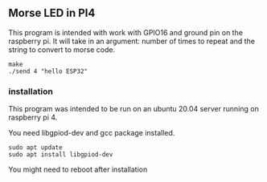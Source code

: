 ## Morse LED in PI4

This program is intended with work with GPIO16 and ground pin on the raspberry pi. It will take in an argument: number of times to repeat and the string to convert to morse code.

```
make
./send 4 "hello ESP32"
```

### installation
This program was intended to be run on an ubuntu 20.04 server running on raspberry pi 4.

You need libgpiod-dev and gcc package installed.

```
sudo apt update
sudo apt install libgpiod-dev
```
You might need to reboot after installation
